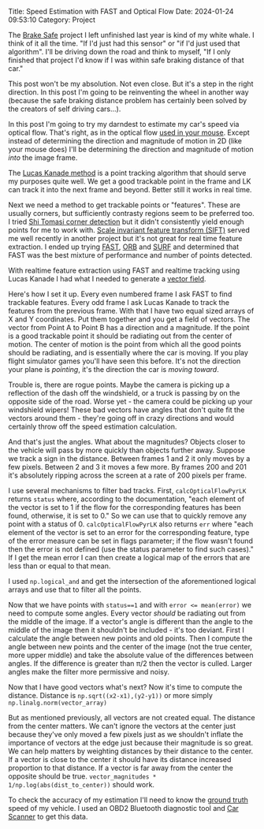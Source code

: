 Title: Speed Estimation with FAST and Optical Flow
Date: 2024-01-24 09:53:10
Category: Project


The [Brake Safe](https://doberbauer.github.io/brake-safe) project I left unfinished last year is kind of my white whale. I think of it all the time. "If I'd just had this sensor" or "if I'd just used that algorithm". I'll be driving down the road and think to myself, "If I only finished that project I'd know if I was within safe braking distance of that car."

This post won't be my absolution. Not even close. But it's a step in the right direction. In this post I'm going to be reinventing the wheel in another way (because the safe braking distance problem has certainly been solved by the creators of self driving cars...). 

In this post I'm going to try my darndest to estimate my car's speed via optical flow. That's right, as in the optical flow [used in your mouse](https://en.m.wikipedia.org/wiki/Optical_flow#Optical_flow_sensor). Except instead of determining the direction and magnitude of motion in 2D (like your mouse does) I'll be determining the direction and magnitude of motion *into* the image frame. 

The [Lucas Kanade method](https://en.m.wikipedia.org/wiki/Lucas%E2%80%93Kanade_method) is a point tracking algorithm that should serve my purposes quite well. We get a good trackable point in the frame and LK can track it into the next frame and beyond. Better still it works in real time. 

Next we need a method to get trackable points or "features". These are usually corners, but sufficiently contrasty regions seem to be preferred too. I tried [Shi Tomasi corner detection](https://en.m.wikipedia.org/wiki/Corner_detection#The_Harris_&_Stephens_/_Shi%E2%80%93Tomasi_corner_detection_algorithms) but it didn't consistently yield enough points for me to work with. [Scale invariant feature transform (SIFT)](https://en.m.wikipedia.org/wiki/Scale-invariant_feature_transform) served me well recently in another project but it's not great for real time feature extraction. I ended up trying [FAST](https://en.m.wikipedia.org/wiki/Features_from_accelerated_segment_test), [ORB](https://en.m.wikipedia.org/wiki/Oriented_FAST_and_rotated_BRIEF) and [SURF](https://en.m.wikipedia.org/wiki/Speeded_up_robust_features) and determined that FAST was the best mixture of performance and number of points detected.

With realtime feature extraction using FAST and realtime tracking using Lucas Kanade I had what I needed to generate a [vector field](https://en.m.wikipedia.org/wiki/Vector_field). 

Here's how I set it up. Every even numbered frame I ask FAST to find trackable features. Every odd frame I ask Lucas Kanade to track the features from the previous frame. With that I have two equal sized arrays of X and Y coordinates. Put them together and you get a field of vectors. The vector from Point A to Point B has a direction and a magnitude. If the point is a good trackable point it should be radiating out from the center of motion. The center of motion is the point from which all the good points should be radiating, and is essentially where the car is moving. If you play flight simulator games you'll have seen this before. It's not the direction your plane is *pointing*, it's the direction the car is *moving toward*. 

Trouble is, there are rogue points. Maybe the camera is picking up a reflection of the dash off the windshield, or a truck is passing by on the opposite side of the road. Worse yet - the camera could be picking up your windshield wipers! These bad vectors have angles that don't quite fit the vectors around them - they're going off in crazy directions and would certainly throw off the speed estimation calculation.

And that's just the angles. What about the magnitudes? Objects closer to the vehicle will pass by more quickly than objects further away. Suppose we track a sign in the distance. Between frames 1 and 2 it only moves by a few pixels. Between 2 and 3 it moves a few more. By frames 200 and 201 it's absolutely ripping across the screen at a rate of 200 pixels per frame. 

I use several mechanisms to filter bad tracks.
First, `calcOpticalFlowPyrLK` returns `status` where, according to the documentation, "each element of the vector is set to 1 if the flow for the corresponding features has been found, otherwise, it is set to 0." So we can use that to quickly remove any point with a status of 0. 
`calcOpticalFlowPyrLK` also returns `err` where "each element of the vector is set to an error for the corresponding feature, type of the error measure can be set in flags parameter; if the flow wasn't found then the error is not defined (use the status parameter to find such cases)." If I get the mean error I can then create a logical map of the errors that are less than or equal to that mean. 

I used `np.logical_and` and get the intersection of the aforementioned logical arrays and use that to filter all the points.

Now that we have points with `status==1` and with `error <= mean(error)` we need to compute some angles. Every vector *should* be radiating out from the middle of the image. If a vector's angle is different than the angle to the middle of the image then it shouldn't be included - it's too deviant. First I calculate the angle between new points and old points. Then I compute the angle between new points and the center of the image (not the true center, more upper middle) and take the absolute value of the differences between angles. If the difference is greater than π/2 then the vector is culled. Larger angles make the filter more permissive and noisy.

Now that I have good vectors what's next? Now it's time to compute the distance. Distance is `np.sqrt((x2-x1),(y2-y1))` or more simply `np.linalg.norm(vector_array)`

But as mentioned previously, all vectors are not created equal. The distance from the center matters. We can't ignore the vectors at the center just because they've only moved a few pixels just as we shouldn't inflate the importance of vectors at the edge just because their magnitude is so great. We can help matters by weighting distances by their distance to the center. If a vector is close to the center it should have its distance increased proportion to that distance. If a vector is far away from the center the opposite should be true.
`vector_magnitudes * 1/np.log(abs(dist_to_center))` should work. 

To check the accuracy of my estimation I'll need to know the [ground truth](https://en.m.wikipedia.org/wiki/Ground_truth) speed of my vehicle. I used an OBD2 Bluetooth diagnostic tool and [Car Scanner](https://play.google.com/store/apps/details?id=com.ovz.carscanner) to get this data.

